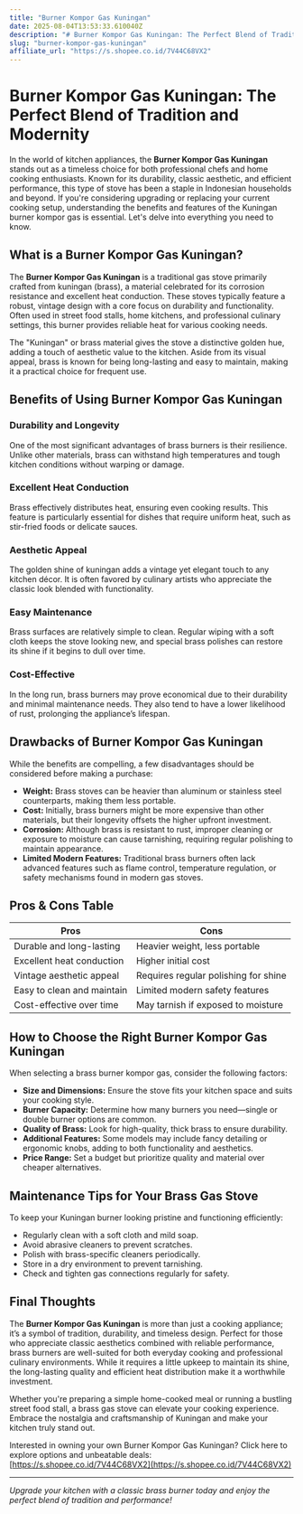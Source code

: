 ```yaml
---
title: "Burner Kompor Gas Kuningan"
date: 2025-08-04T13:53:33.610040Z
description: "# Burner Kompor Gas Kuningan: The Perfect Blend of Tradition and Modernity..."
slug: "burner-kompor-gas-kuningan"
affiliate_url: "https://s.shopee.co.id/7V44C68VX2"
---
```

# Burner Kompor Gas Kuningan: The Perfect Blend of Tradition and Modernity

In the world of kitchen appliances, the **Burner Kompor Gas Kuningan** stands out as a timeless choice for both professional chefs and home cooking enthusiasts. Known for its durability, classic aesthetic, and efficient performance, this type of stove has been a staple in Indonesian households and beyond. If you're considering upgrading or replacing your current cooking setup, understanding the benefits and features of the Kuningan burner kompor gas is essential. Let's delve into everything you need to know.

## What is a Burner Kompor Gas Kuningan?

The **Burner Kompor Gas Kuningan** is a traditional gas stove primarily crafted from kuningan (brass), a material celebrated for its corrosion resistance and excellent heat conduction. These stoves typically feature a robust, vintage design with a core focus on durability and functionality. Often used in street food stalls, home kitchens, and professional culinary settings, this burner provides reliable heat for various cooking needs.

The "Kuningan" or brass material gives the stove a distinctive golden hue, adding a touch of aesthetic value to the kitchen. Aside from its visual appeal, brass is known for being long-lasting and easy to maintain, making it a practical choice for frequent use.

## Benefits of Using Burner Kompor Gas Kuningan

### Durability and Longevity
One of the most significant advantages of brass burners is their resilience. Unlike other materials, brass can withstand high temperatures and tough kitchen conditions without warping or damage.

### Excellent Heat Conduction
Brass effectively distributes heat, ensuring even cooking results. This feature is particularly essential for dishes that require uniform heat, such as stir-fried foods or delicate sauces.

### Aesthetic Appeal
The golden shine of kuningan adds a vintage yet elegant touch to any kitchen décor. It is often favored by culinary artists who appreciate the classic look blended with functionality.

### Easy Maintenance
Brass surfaces are relatively simple to clean. Regular wiping with a soft cloth keeps the stove looking new, and special brass polishes can restore its shine if it begins to dull over time.

### Cost-Effective
In the long run, brass burners may prove economical due to their durability and minimal maintenance needs. They also tend to have a lower likelihood of rust, prolonging the appliance’s lifespan.

## Drawbacks of Burner Kompor Gas Kuningan

While the benefits are compelling, a few disadvantages should be considered before making a purchase:

- **Weight:** Brass stoves can be heavier than aluminum or stainless steel counterparts, making them less portable.
- **Cost:** Initially, brass burners might be more expensive than other materials, but their longevity offsets the higher upfront investment.
- **Corrosion:** Although brass is resistant to rust, improper cleaning or exposure to moisture can cause tarnishing, requiring regular polishing to maintain appearance.
- **Limited Modern Features:** Traditional brass burners often lack advanced features such as flame control, temperature regulation, or safety mechanisms found in modern gas stoves.

## Pros & Cons Table

| Pros                                             | Cons                                              |
|--------------------------------------------------|---------------------------------------------------|
| Durable and long-lasting                       | Heavier weight, less portable                    |
| Excellent heat conduction                      | Higher initial cost                              |
| Vintage aesthetic appeal                       | Requires regular polishing for shine           |
| Easy to clean and maintain                     | Limited modern safety features                  |
| Cost-effective over time                       | May tarnish if exposed to moisture             |

## How to Choose the Right Burner Kompor Gas Kuningan

When selecting a brass burner kompor gas, consider the following factors:

- **Size and Dimensions:** Ensure the stove fits your kitchen space and suits your cooking style.
- **Burner Capacity:** Determine how many burners you need—single or double burner options are common.
- **Quality of Brass:** Look for high-quality, thick brass to ensure durability.
- **Additional Features:** Some models may include fancy detailing or ergonomic knobs, adding to both functionality and aesthetics.
- **Price Range:** Set a budget but prioritize quality and material over cheaper alternatives.

## Maintenance Tips for Your Brass Gas Stove

To keep your Kuningan burner looking pristine and functioning efficiently:

- Regularly clean with a soft cloth and mild soap.
- Avoid abrasive cleaners to prevent scratches.
- Polish with brass-specific cleaners periodically.
- Store in a dry environment to prevent tarnishing.
- Check and tighten gas connections regularly for safety.

## Final Thoughts

The **Burner Kompor Gas Kuningan** is more than just a cooking appliance; it’s a symbol of tradition, durability, and timeless design. Perfect for those who appreciate classic aesthetics combined with reliable performance, brass burners are well-suited for both everyday cooking and professional culinary environments. While it requires a little upkeep to maintain its shine, the long-lasting quality and efficient heat distribution make it a worthwhile investment.

Whether you're preparing a simple home-cooked meal or running a bustling street food stall, a brass gas stove can elevate your cooking experience. Embrace the nostalgia and craftsmanship of Kuningan and make your kitchen truly stand out.

Interested in owning your own Burner Kompor Gas Kuningan? Click here to explore options and unbeatable deals: [https://s.shopee.co.id/7V44C68VX2](https://s.shopee.co.id/7V44C68VX2)

---

*Upgrade your kitchen with a classic brass burner today and enjoy the perfect blend of tradition and performance!*